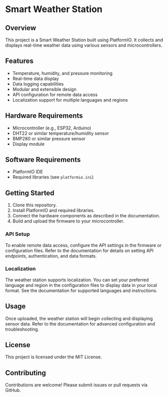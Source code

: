 # Smart Weather Station

## Overview

This project is a Smart Weather Station built using PlatformIO. It collects and displays real-time weather data using various sensors and microcontrollers.

## Features

- Temperature, humidity, and pressure monitoring
- Real-time data display
- Data logging capabilities
- Modular and extensible design
- API configuration for remote data access
- Localization support for multiple languages and regions

## Hardware Requirements

- Microcontroller (e.g., ESP32, Arduino)
- DHT22 or similar temperature/humidity sensor
- BMP280 or similar pressure sensor
- Display module 

## Software Requirements

- PlatformIO IDE
- Required libraries (see `platformio.ini`)

## Getting Started

1. Clone this repository.
2. Install PlatformIO and required libraries.
3. Connect the hardware components as described in the documentation.
4. Build and upload the firmware to your microcontroller.

### API Setup

To enable remote data access, configure the API settings in the firmware or configuration files. Refer to the documentation for details on setting API endpoints, authentication, and data formats.

### Localization

The weather station supports localization. You can set your preferred language and region in the configuration files to display data in your local format. See the documentation for supported languages and instructions.

## Usage

Once uploaded, the weather station will begin collecting and displaying sensor data. Refer to the documentation for advanced configuration and troubleshooting.

## License

This project is licensed under the MIT License.

## Contributing

Contributions are welcome! Please submit issues or pull requests via GitHub.
